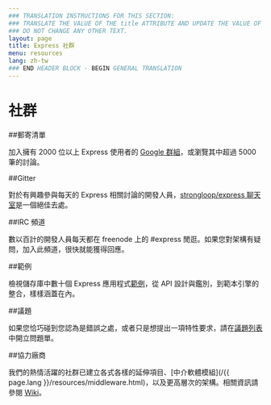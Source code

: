 ```yaml
---
### TRANSLATION INSTRUCTIONS FOR THIS SECTION:
### TRANSLATE THE VALUE OF THE title ATTRIBUTE AND UPDATE THE VALUE OF THE lang ATTRIBUTE.
### DO NOT CHANGE ANY OTHER TEXT.
layout: page
title: Express 社群
menu: resources
lang: zh-tw
### END HEADER BLOCK - BEGIN GENERAL TRANSLATION
---
```


# 社群

##郵寄清單

加入擁有 2000 位以上 Express 使用者的 [Google 群組](https://groups.google.com/group/express-js)，或瀏覽其中超過 5000 筆的討論。

##Gitter

對於有興趣參與每天的 Express 相關討論的開發人員，[strongloop/express 聊天室](https://gitter.im/strongloop/express)是一個絕佳去處。

##IRC 頻道

數以百計的開發人員每天都在 freenode 上的 #express 閒逛。如果您對架構有疑問，加入此頻道，很快就能獲得回應。

##範例

檢視儲存庫中數十個 Express 應用程式[範例](https://github.com/strongloop/express/tree/master/examples)，從 API 設計與鑑別，到範本引擎的整合，樣樣涵蓋在內。

##議題

如果您恰巧碰到您認為是錯誤之處，或者只是想提出一項特性要求，請在[議題列表](https://github.com/strongloop/express/issues)中開立問題單。

##協力廠商

我們的熱情活躍的社群已建立各式各樣的延伸項目、[中介軟體模組](/{{ page.lang }}/resources/middleware.html)，以及更高層次的架構。相關資訊請參閱 [Wiki](https://github.com/strongloop/express/wiki)。

